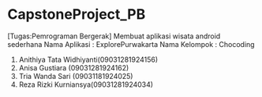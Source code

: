 # CapstoneProject_PB
[Tugas:Pemrograman Bergerak]
Membuat aplikasi wisata android sederhana
Nama Aplikasi : ExplorePurwakarta
Nama Kelompok : Chocoding
1. Anithiya Tata Widhiyanti(09031281924156)
2. Anisa Gustiara (09031281924162)
3. Tria Wanda Sari (09031181924025)
4. Reza Rizki Kurniansya(09031281924034)
